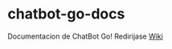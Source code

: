 # chatbot-go-docs
Documentacion de ChatBot Go!
Redirijase [Wiki](https://github.com/morrisopazo/chatbot-go-docs/wiki)
